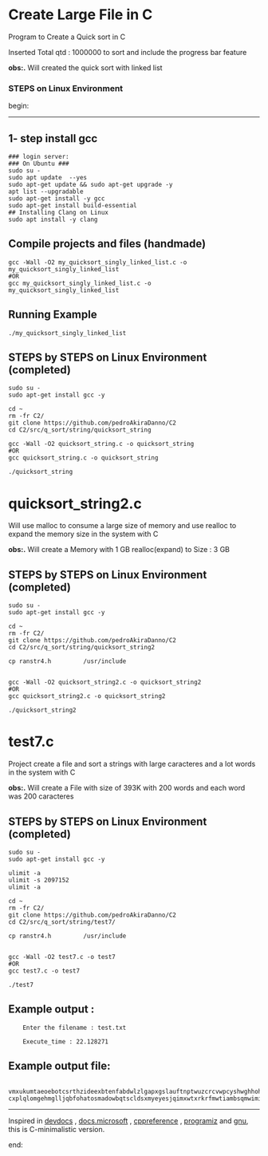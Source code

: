 # Create Large File in C


Program to Create a Quick sort in C
 
 Inserted Total qtd : 1000000 to sort and include the progress bar feature


**obs:.** 
	Will created the quick sort with linked list





### STEPS on Linux Environment 


begin:


---



## 1- step install gcc
	### login server: 
	### On Ubuntu ### 
	sudo su - 
	sudo apt update  --yes
	sudo apt-get update && sudo apt-get upgrade -y
	apt list --upgradable
    sudo apt-get install -y gcc
	sudo apt-get install build-essential	
	## Installing Clang on Linux
	sudo apt install -y clang 






## Compile projects and files (handmade)
	gcc -Wall -O2 my_quicksort_singly_linked_list.c -o my_quicksort_singly_linked_list
	#OR
	gcc my_quicksort_singly_linked_list.c -o my_quicksort_singly_linked_list    	




## Running Example
	./my_quicksort_singly_linked_list   




## STEPS by STEPS on Linux Environment (completed)
    sudo su - 
    sudo apt-get install gcc -y

    cd ~
    rm -fr C2/
    git clone https://github.com/pedroAkiraDanno/C2
    cd C2/src/q_sort/string/quicksort_string

	gcc -Wall -O2 quicksort_string.c -o quicksort_string
	#OR
	gcc quicksort_string.c -o quicksort_string    

	./quicksort_string   







# quicksort_string2.c
Will use malloc to consume a large size of memory  and use realloc to expand the memory size in the system with C 

**obs:.** 
Will create a Memory with 1 GB realloc(expand) to Size : 3 GB


## STEPS by STEPS on Linux Environment (completed)
    sudo su - 
    sudo apt-get install gcc -y

    cd ~
    rm -fr C2/
    git clone https://github.com/pedroAkiraDanno/C2
    cd C2/src/q_sort/string/quicksort_string2

	cp ranstr4.h		 /usr/include


	gcc -Wall -O2 quicksort_string2.c -o quicksort_string2
	#OR
	gcc quicksort_string2.c -o quicksort_string2    

	./quicksort_string2   








# test7.c
Project create a file and sort a strings with large caracteres and a lot words in the system with C 

**obs:.** 
Will create a File with size of 393K with 200 words and each word was 200 caracteres


## STEPS by STEPS on Linux Environment (completed)
    sudo su - 
    sudo apt-get install gcc -y

	ulimit -a
	ulimit -s 2097152
	ulimit -a

    cd ~
    rm -fr C2/
    git clone https://github.com/pedroAkiraDanno/C2
    cd C2/src/q_sort/string/test7/

	cp ranstr4.h		 /usr/include


	gcc -Wall -O2 test7.c -o test7
	#OR
	gcc test7.c -o test7    

	./test7   



## Example output :

		Enter the filename : test.txt

		Execute_time : 22.128271




## Example output file:

		vmxukumtaeoebotcsrthzideexbtenfabdwlzlgapxgslauftnptwuzcrcvwpcyshwghhohylnqzplgjavcyrdajfvhxyhpfdxonmvlzleyarfjrcnquqqfwomtovkvyiklwhzvsduvwbenfudzmwgikudypqtoyfbwncrfhnadohrudwvpseaeydcotyetdhrskjaty cxplqlomgehmglljqbfohatosmadowbqtscldsxmyeyesjqimxwtxrkrfmwtiambsqmwimihsgnksdseaqyakktpwqlfqxiknxgxlqgdzuqrxkvydvanftcclpjbmrobqwzbnffmbxdzhazmwzzduehgtqjikxlaumchujvviyuraveywdcrjlxfcgnogyoalsjhdecl 






---
Inspired in [devdocs](https://devdocs.io/c/) , [docs.microsoft](https://docs.microsoft.com/en-us/cpp/c-language/?view=msvc-170) , [cppreference](https://en.cppreference.com/w/c/language) , [programiz](https://www.programiz.com/c-programming) and [gnu](https://www.gnu.org/software/gnu-c-manual/gnu-c-manual.html), this is C-minimalistic version.




end:
